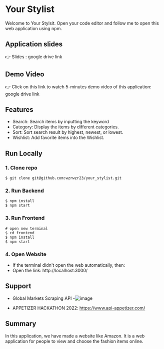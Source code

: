 # Your Stylist

Welcome to Your Stylsit. Open your code editor and follow me to open this web application using npm. 

## Application slides

👉 Slides : google drive link

## Demo Video

👉 Click on this link to watch 5-minutes demo video of this application: google drive link



## Features

- Search: Search items by inputting the keyword
- Category: Display the items by different categories.
- Sort: Sort search result by highest, newest, or lowest.
- Wishlist: Add favorite items into the Wishlist.


## Run Locally

### 1. Clone repo

```
$ git clone git@github.com:wzrwzr23/your_stylist.git
```



### 2. Run Backend

```
$ npm install
$ npm start
```

### 3. Run Frontend

```
# open new terminal
$ cd frontend
$ npm install
$ npm start
```
### 4. Open Website


- If the terminal didn't open the web automatically, then: 
- Open the link: http://localhost:3000/




## Support

- Global Markets Scraping API
-![image](https://user-images.githubusercontent.com/97967305/203238718-2aa2bada-e1f8-4403-b68e-8f4f9e944df7.png)

- APPETIZER HACKATHON 2022: https://www.api-appetizer.com/




## Summary

In this application, we have made a website like Amazon. It is a web application for people to view and choose the fashion items online. 
